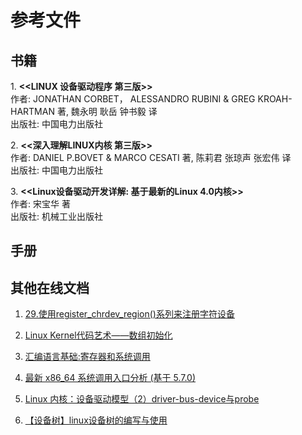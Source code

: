 # 参考文件

## 书籍

<p>
1. <b>&lt;&lt;LINUX 设备驱动程序 第三版&gt;&gt; </b></br>
作者: JONATHAN CORBET， ALESSANDRO RUBINI & GREG KROAH-HARTMAN 著, 魏永明 耿岳 钟书毅 译 </br>
出版社: 中国电力出版社 </br>
</p>

<p>
2. <b>&lt;&lt;深入理解LINUX内核 第三版&gt;&gt; </b></br>
作者: DANIEL P.BOVET & MARCO CESATI 著, 陈莉君 张琼声 张宏伟 译 </br>
出版社: 中国电力出版社 </br>
</p>

<p>
3. <b>&lt;&lt;Linux设备驱动开发详解: 基于最新的Linux 4.0内核&gt;&gt; </b></br>
作者: 宋宝华 著 </br>
出版社: 机械工业出版社 </br>
</p>

## 手册

## 其他在线文档

1. [29.使用register_chrdev_region()系列来注册字符设备](https://www.cnblogs.com/lifexy/p/7827559.html)

2. [Linux Kernel代码艺术——数组初始化](https://www.cnblogs.com/hazir/p/array_initialization.html)

3. [汇编语言基础:寄存器和系统调用](https://www.cnblogs.com/yungyu16/p/13024485.html)

4. [最新 x86_64 系统调用入口分析 (基于 5.7.0)](https://www.cnblogs.com/RayWHL/p/16199553.html)

5. [Linux 内核：设备驱动模型（2）driver-bus-device与probe](https://www.cnblogs.com/schips/p/linux_device_model_2.html)

6. [【设备树】linux设备树的编写与使用](https://www.cnblogs.com/Wangzx000/p/17040900.html)
